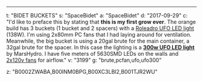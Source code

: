 ---
t: "BIDET BUCKETS"
s: "SpaceBidet"
a: "SpaceBidet"
d: "2017-09-29"
c: "I'd like to preface this by stating that <strong>this is my first grow ever</strong>. The orange build has 3 buckets (1 bucket and 2 spacers) with a <a href='http://amzn.to/2nFDv3r'>Roleadro UFO LED light</a> (138W). I'm using 2x80mm PC fans that I had laying around for ventilation. Meanwhile, the big bucket is using a 20gal brute for the main container, a 32gal brute for the spacer. In this case the lighting is a <a href='http://amzn.to/2ncfxRD'><strong>300w UFO LED light</strong></a> by MarsHydro. I have five meters of 5630SMD LEDs on the walls and <a href='http://amzn.to/2oDnAaA'>2x120v fans</a> for airflow."
v: "3199"
g: "brute,pcfan,ufo,ufo300"

z: "B0002ZWABA,B00INM0BPG,B00XC3LBI2,B001TJR2WU"
